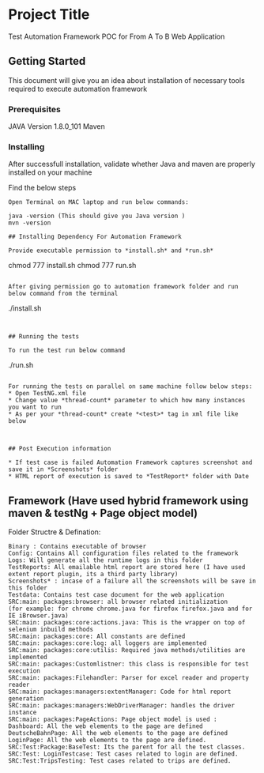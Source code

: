 # Project Title

Test Automation Framework POC for From A To B Web Application

## Getting Started

This document will give you an idea about installation of necessary tools required to execute automation framework

### Prerequisites

JAVA Version 1.8.0_101
Maven


### Installing

After successfull installation, validate whether Java and maven are properly installed on your machine

Find the below steps

```
Open Terminal on MAC laptop and run below commands:

java -version (This should give you Java version )
mvn -version

## Installing Dependency For Automation Framework

Provide executable permission to *install.sh* and *run.sh*

```
chmod 777 install.sh
chmod 777 run.sh
```

After giving permission go to automation framework folder and run below command from the terminal

```
./install.sh
```


## Running the tests

To run the test run below command

```
./run.sh
```

For running the tests on parallel on same machine follow below steps:
* Open TestNG.xml file
* Change value *thread-count* parameter to which how many instances you want to run
* As per your *thread-count* create *<test>* tag in xml file like below

```
<test name="TestSuite1">
    <parameter name="browserName" value="CHROME" />
              <classes>
                  <class name="testCases.LoginTestCases"/>
                  <class name="testCases.TripsTesting"/>
              </classes>
</test>
<test name="TestSuite2">
    <parameter name="browserName" value="CHROME" />
              <classes>
                  <class name="testCases.LoginTestCases"/>
				  <class name="testCases.TripsTesting"/>
              </classes>
</test>

```


## Post Execution information

* If test case is failed Automation Framework captures screenshot and save it in *Screenshots* folder
* HTML report of execution is saved to *TestReport* folder with Date

```

## Framework (Have used hybrid framework using maven & testNg + Page object model)


Folder Structre & Defination:

```
Binary : Contains executable of browser
Config: Contains All configuration files related to the framework
Logs: Will generate all the runtime logs in this folder
TestReports: All emailable html report are stored here (I have used extent report plugin, its a third party library)
Screenshots* : incase of a failure all the screenshots will be save in this folder
Testdata: Contains test case document for the web application
SRC:main: packages:browser: all browser related initialization 
(for example: for chrome chrome.java for firefox firefox.java and for IE iBrowser.java)
SRC:main: packages:core:actions.java: This is the wrapper on top of selenium inbuild methods
SRC:main: packages:core: All constants are defined
SRC:main: packages:core:log: all loggers are implemented
SRC:main: packages:core:utilis: Required java methods/utilities are implemented
SRC:main: packages:Customlistner: this class is responsible for test execution
SRC:main: packages:Filehandler: Parser for excel reader and property reader
SRC:main: packages:managers:extentManager: Code for html report generation
SRC:main: packages:managers:WebDriverManager: handles the driver instance
SRC:main: packages:PageActions: Page object model is used :
Dashboard: All the web elements to the page are defined
DeutscheBahnPage: All the web elements to the page are defined
LoginPage: All the web elements to the page are defined.
SRC:Test:Package:BaseTest: Its the parent for all the test classes.
SRC:Test: LoginTestcase: Test cases related to login are defined.
SRC:Test:TripsTesting: Test cases related to trips are defined.

```
